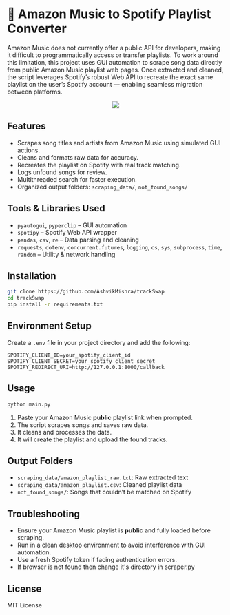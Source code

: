 # 🎵 Amazon Music to Spotify Playlist Converter

Amazon Music does not currently offer a public API for developers, making it difficult to programmatically access or transfer playlists. To work around this limitation, this project uses GUI automation to scrape song data directly from public Amazon Music playlist web pages. Once extracted and cleaned, the script leverages Spotify’s robust Web API to recreate the exact same playlist on the user’s Spotify account — enabling seamless migration between platforms.

<p align="center">
  <a href="https://skillicons.dev">
    <img src="https://skillicons.dev/icons?i=py,github" />
  </a>
</p>



## Features

- Scrapes song titles and artists from Amazon Music using simulated GUI actions.
- Cleans and formats raw data for accuracy.
- Recreates the playlist on Spotify with real track matching.
- Logs unfound songs for review.
- Multithreaded search for faster execution.
- Organized output folders: `scraping_data/`, `not_found_songs/`



## Tools & Libraries Used

- `pyautogui`, `pyperclip` – GUI automation
- `spotipy` – Spotify Web API wrapper
- `pandas`, `csv`, `re` – Data parsing and cleaning
- `requests`, `dotenv`, `concurrent.futures`, `logging`, `os`, `sys`, `subprocess`, `time`, `random` – Utility & network handling



## Installation

```bash
git clone https://github.com/AshvikMishra/trackSwap
cd trackSwap
pip install -r requirements.txt
```

## Environment Setup

Create a `.env` file in your project directory and add the following:

```env
SPOTIPY_CLIENT_ID=your_spotify_client_id
SPOTIPY_CLIENT_SECRET=your_spotify_client_secret
SPOTIPY_REDIRECT_URI=http://127.0.0.1:8000/callback
```

## Usage

```bash
python main.py
```


1. Paste your Amazon Music **public** playlist link when prompted.
2. The script scrapes songs and saves raw data.
3. It cleans and processes the data.
4. It will create the playlist and upload the found tracks.



## Output Folders

- `scraping_data/amazon_playlist_raw.txt`: Raw extracted text  
- `scraping_data/amazon_playlist.csv`: Cleaned playlist data  
- `not_found_songs/`: Songs that couldn’t be matched on Spotify  



## Troubleshooting

- Ensure your Amazon Music playlist is **public** and fully loaded before scraping.  
- Run in a clean desktop environment to avoid interference with GUI automation.  
- Use a fresh Spotify token if facing authentication errors. 
- If browser is not found then change it's directory in scraper.py



## License

MIT License